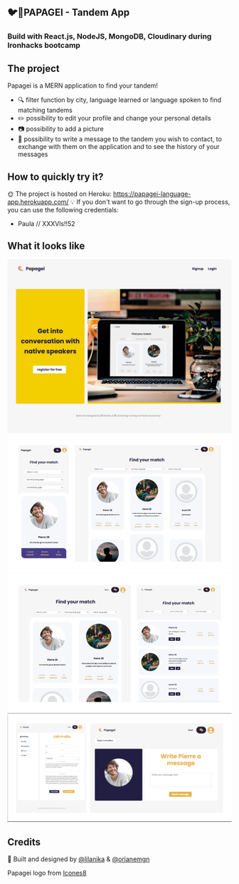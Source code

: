 ## :bird::speech_balloon:PAPAGEI - Tandem App
### Build with React.js, NodeJS, MongoDB, Cloudinary during Ironhacks bootcamp
## The project
Papagei is a MERN application to find your tandem! 

* 🔍 filter function by city, language learned or language spoken to find matching tandems 
* ✏️ possibility to edit your profile and change your personal details
* :camera: possibility to add a picture
* :email: possibility to write a message to the tandem you wish to contact, to exchange with them on the application and to see the history of your messages

## How to quickly try it?
🌞 The project is hosted on Heroku: https://papagei-language-app.herokuapp.com/
:bulb: If you don't want to go through the sign-up process, you can use the following credentials:
* Paula // XXXVls!!52

## What it looks like 
<img src="client\public\landing.png">
<img src="client\public\cards-2.png">
<img src="client\public\cards-1.png">
<img src="client\public\papagei-settings.png">

## Credits
:raised_hands: Built and designed by  [@lilanika](https://github.com/lilanika) & [@orianemgn](https://github.com/orianemgn/)


Papagei logo from [Icones8](https://icones8.fr/icons/set/bird)
